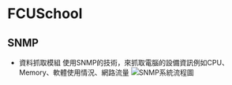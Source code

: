# FCUSchool
## SNMP
* 資料抓取模組
  使用SNMP的技術，來抓取電腦的設備資訊例如CPU、Memory、軟體使用情況、網路流量
![SNMP系統流程圖](https://user-images.githubusercontent.com/3109700/115146095-ae494a80-a087-11eb-94b6-f956e82bf1c6.png)
